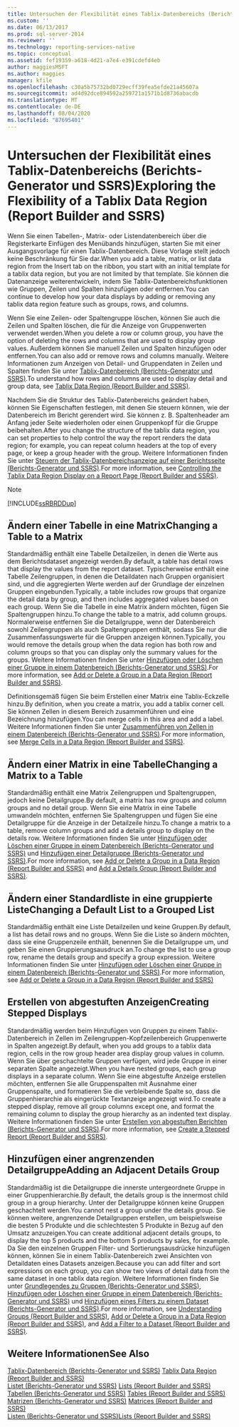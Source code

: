 ```yaml
---
title: Untersuchen der Flexibilität eines Tablix-Datenbereichs (Berichts-Generator und SSRS) | Microsoft-Dokumentation
ms.custom: ''
ms.date: 06/13/2017
ms.prod: sql-server-2014
ms.reviewer: ''
ms.technology: reporting-services-native
ms.topic: conceptual
ms.assetid: fef19359-a618-4d21-a7e4-e391cdefd4eb
author: maggiesMSFT
ms.author: maggies
manager: kfile
ms.openlocfilehash: c30a5b75732bd0729ecff39fea5efde21a45607a
ms.sourcegitcommit: ad4d92dce894592a259721a1571b1d8736abacdb
ms.translationtype: MT
ms.contentlocale: de-DE
ms.lasthandoff: 08/04/2020
ms.locfileid: "87695401"
---
```

# <a name="exploring-the-flexibility-of-a-tablix-data-region-report-builder-and-ssrs"></a><span data-ttu-id="1c1d1-102">Untersuchen der Flexibilität eines Tablix-Datenbereichs (Berichts-Generator und SSRS)</span><span class="sxs-lookup"><span data-stu-id="1c1d1-102">Exploring the Flexibility of a Tablix Data Region (Report Builder and SSRS)</span></span>
  <span data-ttu-id="1c1d1-103">Wenn Sie einen Tabellen-, Matrix- oder Listendatenbereich über die Registerkarte Einfügen des Menübands hinzufügen, starten Sie mit einer Ausgangsvorlage für einen Tablix-Datenbereich. Diese Vorlage stellt jedoch keine Beschränkung für Sie dar.</span><span class="sxs-lookup"><span data-stu-id="1c1d1-103">When you add a table, matrix, or list data region from the Insert tab on the ribbon, you start with an initial template for a tablix data region, but you are not limited by that template.</span></span> <span data-ttu-id="1c1d1-104">Sie können die Datenanzeige weiterentwickeln, indem Sie Tablix-Datenbereichsfunktionen wie Gruppen, Zeilen und Spalten hinzufügen oder entfernen.</span><span class="sxs-lookup"><span data-stu-id="1c1d1-104">You can continue to develop how your data displays by adding or removing any tablix data region feature such as  groups, rows, and columns.</span></span>  
  
 <span data-ttu-id="1c1d1-105">Wenn Sie eine Zeilen- oder Spaltengruppe löschen, können Sie auch die Zeilen und Spalten löschen, die für die Anzeige von Gruppenwerten verwendet werden.</span><span class="sxs-lookup"><span data-stu-id="1c1d1-105">When you delete a row or column group, you have the option of deleting the rows and columns that are used to display group values.</span></span> <span data-ttu-id="1c1d1-106">Außerdem können Sie manuell Zeilen und Spalten hinzufügen oder entfernen.</span><span class="sxs-lookup"><span data-stu-id="1c1d1-106">You can also add or remove rows and columns manually.</span></span> <span data-ttu-id="1c1d1-107">Weitere Informationen zum Anzeigen von Detail- und Gruppendaten in Zeilen und Spalten finden Sie unter [Tablix-Datenbereich &#40;Berichts-Generator und SSRS&#41;](../tablix-data-region-report-builder-and-ssrs.md).</span><span class="sxs-lookup"><span data-stu-id="1c1d1-107">To understand how rows and columns are used to display detail and group data, see [Tablix Data Region &#40;Report Builder and SSRS&#41;](../tablix-data-region-report-builder-and-ssrs.md).</span></span>  
  
 <span data-ttu-id="1c1d1-108">Nachdem Sie die Struktur des Tablix-Datenbereichs geändert haben, können Sie Eigenschaften festlegen, mit denen Sie steuern können, wie der Datenbereich im Bericht gerendert wird. Sie können z. B. Spaltenheader am Anfang jeder Seite wiederholen oder einen Gruppenkopf für die Gruppe beibehalten.</span><span class="sxs-lookup"><span data-stu-id="1c1d1-108">After you change the structure of the tablix data region, you can set properties to help control the way the report renders the data region; for example, you can repeat column headers at the top of every page, or keep a group header with the group.</span></span> <span data-ttu-id="1c1d1-109">Weitere Informationen finden Sie unter [Steuern der Tablix-Datenbereichsanzeige auf einer Berichtsseite &#40;Berichts-Generator und SSRS&#41;](controlling-the-tablix-data-region-display-on-a-report-page.md).</span><span class="sxs-lookup"><span data-stu-id="1c1d1-109">For more information, see [Controlling the Tablix Data Region Display on a Report Page &#40;Report Builder and SSRS&#41;](controlling-the-tablix-data-region-display-on-a-report-page.md).</span></span>  
  
> [!NOTE]  
>  [!INCLUDE[ssRBRDDup](../../includes/ssrbrddup-md.md)]  
  
## <a name="changing-a-table-to-a-matrix"></a><span data-ttu-id="1c1d1-110">Ändern einer Tabelle in eine Matrix</span><span class="sxs-lookup"><span data-stu-id="1c1d1-110">Changing a Table to a Matrix</span></span>  
 <span data-ttu-id="1c1d1-111">Standardmäßig enthält eine Tabelle Detailzeilen, in denen die Werte aus dem Berichtsdataset angezeigt werden.</span><span class="sxs-lookup"><span data-stu-id="1c1d1-111">By default, a table has detail rows that display the values from the report dataset.</span></span> <span data-ttu-id="1c1d1-112">Typischerweise enthält eine Tabelle Zeilengruppen, in denen die Detaildaten nach Gruppen organisiert sind, und die aggregierten Werte werden auf der Grundlage der einzelnen Gruppen eingebunden.</span><span class="sxs-lookup"><span data-stu-id="1c1d1-112">Typically, a table includes row groups that organize the detail data by group, and then includes aggregated values based on each group.</span></span> <span data-ttu-id="1c1d1-113">Wenn Sie die Tabelle in eine Matrix ändern möchten, fügen Sie Spaltengruppen hinzu.</span><span class="sxs-lookup"><span data-stu-id="1c1d1-113">To change the table to a matrix, add column groups.</span></span> <span data-ttu-id="1c1d1-114">Normalerweise entfernen Sie die Detailgruppe, wenn der Datenbereich sowohl Zeilengruppen als auch Spaltengruppen enthält, sodass Sie nur die Zusammenfassungswerte für die Gruppen anzeigen können.</span><span class="sxs-lookup"><span data-stu-id="1c1d1-114">Typically, you would remove the details group when the data region has both row and column groups so that you can display only the summary values for the groups.</span></span> <span data-ttu-id="1c1d1-115">Weitere Informationen finden Sie unter [Hinzufügen oder Löschen einer Gruppe in einem Datenbereich &#40;Berichts-Generator und SSRS&#41;](add-or-delete-a-group-in-a-data-region-report-builder-and-ssrs.md).</span><span class="sxs-lookup"><span data-stu-id="1c1d1-115">For more information, see [Add or Delete a Group in a Data Region &#40;Report Builder and SSRS&#41;](add-or-delete-a-group-in-a-data-region-report-builder-and-ssrs.md).</span></span>  
  
 <span data-ttu-id="1c1d1-116">Definitionsgemäß fügen Sie beim Erstellen einer Matrix eine Tablix-Eckzelle hinzu.</span><span class="sxs-lookup"><span data-stu-id="1c1d1-116">By definition, when you create a matrix, you add a tablix corner cell.</span></span> <span data-ttu-id="1c1d1-117">Sie können Zellen in diesem Bereich zusammenführen und eine Bezeichnung hinzufügen.</span><span class="sxs-lookup"><span data-stu-id="1c1d1-117">You can merge cells in this area and add a label.</span></span> <span data-ttu-id="1c1d1-118">Weitere Informationen finden Sie unter [Zusammenführen von Zellen in einem Datenbereich (Berichts-Generator und SSRS)](merge-cells-in-a-data-region-report-builder-and-ssrs.md).</span><span class="sxs-lookup"><span data-stu-id="1c1d1-118">For more information, see [Merge Cells in a Data Region &#40;Report Builder and SSRS&#41;](merge-cells-in-a-data-region-report-builder-and-ssrs.md).</span></span>  
  
## <a name="changing-a-matrix-to-a-table"></a><span data-ttu-id="1c1d1-119">Ändern einer Matrix in eine Tabelle</span><span class="sxs-lookup"><span data-stu-id="1c1d1-119">Changing a Matrix to a Table</span></span>  
 <span data-ttu-id="1c1d1-120">Standardmäßig enthält eine Matrix Zeilengruppen und Spaltengruppen, jedoch keine Detailgruppe.</span><span class="sxs-lookup"><span data-stu-id="1c1d1-120">By default, a matrix has row groups and column groups and no detail group.</span></span> <span data-ttu-id="1c1d1-121">Wenn Sie eine Matrix in eine Tabelle umwandeln möchten, entfernen Sie Spaltengruppen und fügen Sie eine Detailgruppe für die Anzeige in der Detailzeile hinzu.</span><span class="sxs-lookup"><span data-stu-id="1c1d1-121">To change a matrix to a table, remove column groups and add a details group to display on the details row.</span></span> <span data-ttu-id="1c1d1-122">Weitere Informationen finden Sie unter [Hinzufügen oder Löschen einer Gruppe in einem Datenbereich (Berichts-Generator und SSRS)](add-or-delete-a-group-in-a-data-region-report-builder-and-ssrs.md) und [Hinzufügen einer Detailgruppe (Berichts-Generator und SSRS)](add-a-details-group-report-builder-and-ssrs.md).</span><span class="sxs-lookup"><span data-stu-id="1c1d1-122">For more information, see [Add or Delete a Group in a Data Region &#40;Report Builder and SSRS&#41;](add-or-delete-a-group-in-a-data-region-report-builder-and-ssrs.md) and [Add a Details Group &#40;Report Builder and SSRS&#41;](add-a-details-group-report-builder-and-ssrs.md).</span></span>  
  
## <a name="changing-a-default-list-to-a-grouped-list"></a><span data-ttu-id="1c1d1-123">Ändern einer Standardliste in eine gruppierte Liste</span><span class="sxs-lookup"><span data-stu-id="1c1d1-123">Changing a Default List to a Grouped List</span></span>  
 <span data-ttu-id="1c1d1-124">Standardmäßig enthält eine Liste Detailzeilen und keine Gruppen.</span><span class="sxs-lookup"><span data-stu-id="1c1d1-124">By default, a list has detail rows and no groups.</span></span> <span data-ttu-id="1c1d1-125">Wenn Sie die Liste so ändern möchten, dass sie eine Gruppenzeile enthält, benennen Sie die Detailgruppe um, und geben Sie einen Gruppierungsausdruck an.</span><span class="sxs-lookup"><span data-stu-id="1c1d1-125">To change the list to use a group row, rename the details group and specify a group expression.</span></span> <span data-ttu-id="1c1d1-126">Weitere Informationen finden Sie unter [Hinzufügen oder Löschen einer Gruppe in einem Datenbereich (Berichts-Generator und SSRS)](add-or-delete-a-group-in-a-data-region-report-builder-and-ssrs.md).</span><span class="sxs-lookup"><span data-stu-id="1c1d1-126">For more information, see [Add or Delete a Group in a Data Region &#40;Report Builder and SSRS&#41;](add-or-delete-a-group-in-a-data-region-report-builder-and-ssrs.md)</span></span>  
  
## <a name="creating-stepped-displays"></a><span data-ttu-id="1c1d1-127">Erstellen von abgestuften Anzeigen</span><span class="sxs-lookup"><span data-stu-id="1c1d1-127">Creating Stepped Displays</span></span>  
 <span data-ttu-id="1c1d1-128">Standardmäßig werden beim Hinzufügen von Gruppen zu einem Tablix-Datenbereich in Zellen im Zeilengruppen-Kopfzeilenbereich Gruppenwerte in Spalten angezeigt.</span><span class="sxs-lookup"><span data-stu-id="1c1d1-128">By default, when you add groups to a tablix data region, cells in the row group header area display group values in column.</span></span> <span data-ttu-id="1c1d1-129">Wenn Sie über geschachtelte Gruppen verfügen, wird jede Gruppe in einer separaten Spalte angezeigt.</span><span class="sxs-lookup"><span data-stu-id="1c1d1-129">When you have nested groups, each group displays in a separate column.</span></span> <span data-ttu-id="1c1d1-130">Wenn Sie eine abgestufte Anzeige erstellen möchten, entfernen Sie alle Gruppenspalten mit Ausnahme einer Gruppenspalte, und formatieren Sie die verbleibende Spalte so, dass die Gruppenhierarchie als eingerückte Textanzeige angezeigt wird.</span><span class="sxs-lookup"><span data-stu-id="1c1d1-130">To create a stepped display, remove all group columns except one, and format the remaining column to display the group hierarchy as an indented text display.</span></span> <span data-ttu-id="1c1d1-131">Weitere Informationen finden Sie unter [Erstellen von abgestuften Berichten (Berichts-Generator und SSRS)](create-a-stepped-report-report-builder-and-ssrs.md).</span><span class="sxs-lookup"><span data-stu-id="1c1d1-131">For more information, see [Create a Stepped Report &#40;Report Builder and SSRS&#41;](create-a-stepped-report-report-builder-and-ssrs.md).</span></span>  
  
## <a name="adding-an-adjacent-details-group"></a><span data-ttu-id="1c1d1-132">Hinzufügen einer angrenzenden Detailgruppe</span><span class="sxs-lookup"><span data-stu-id="1c1d1-132">Adding an Adjacent Details Group</span></span>  
 <span data-ttu-id="1c1d1-133">Standardmäßig ist die Detailgruppe die innerste untergeordnete Gruppe in einer Gruppenhierarchie.</span><span class="sxs-lookup"><span data-stu-id="1c1d1-133">By default, the details group is the innermost child group in a group hierarchy.</span></span> <span data-ttu-id="1c1d1-134">Unter der Detailgruppe können keine Gruppen geschachtelt werden.</span><span class="sxs-lookup"><span data-stu-id="1c1d1-134">You cannot nest a group under the details group.</span></span> <span data-ttu-id="1c1d1-135">Sie können weitere, angrenzende Detailgruppen erstellen, um beispielsweise die besten 5 Produkte und die schlechtesten 5 Produkte in Bezug auf den Umsatz anzuzeigen.</span><span class="sxs-lookup"><span data-stu-id="1c1d1-135">You can create additional adjacent details groups, to display the top 5 products and the bottom 5 products by sales, for example.</span></span> <span data-ttu-id="1c1d1-136">Da Sie den einzelnen Gruppen Filter- und Sortierungsausdrücke hinzufügen können, können Sie in einem Tablix-Datenbereich zwei Ansichten von Detaildaten eines Datasets anzeigen.</span><span class="sxs-lookup"><span data-stu-id="1c1d1-136">Because you can add filter and sort expressions on each group, you can show two views of detail data from the same dataset in one tablix data region.</span></span> <span data-ttu-id="1c1d1-137">Weitere Informationen finden Sie unter [Grundlegendes zu Gruppen (Berichts-Generator und SSRS)](understanding-groups-report-builder-and-ssrs.md), [Hinzufügen oder Löschen einer Gruppe in einem Datenbereich (Berichts-Generator und SSRS)](add-or-delete-a-group-in-a-data-region-report-builder-and-ssrs.md) und [Hinzufügen eines Filters zu einem Dataset (Berichts-Generator und SSRS)](../report-data/add-a-filter-to-a-dataset-report-builder-and-ssrs.md).</span><span class="sxs-lookup"><span data-stu-id="1c1d1-137">For more information, see [Understanding Groups &#40;Report Builder and SSRS&#41;](understanding-groups-report-builder-and-ssrs.md), [Add or Delete a Group in a Data Region &#40;Report Builder and SSRS&#41;](add-or-delete-a-group-in-a-data-region-report-builder-and-ssrs.md), and [Add a Filter to a Dataset &#40;Report Builder and SSRS&#41;](../report-data/add-a-filter-to-a-dataset-report-builder-and-ssrs.md).</span></span>  
  
## <a name="see-also"></a><span data-ttu-id="1c1d1-138">Weitere Informationen</span><span class="sxs-lookup"><span data-stu-id="1c1d1-138">See Also</span></span>  
 <span data-ttu-id="1c1d1-139">[Tablix-Datenbereich &#40;Berichts-Generator und SSRS&#41;](../tablix-data-region-report-builder-and-ssrs.md) </span><span class="sxs-lookup"><span data-stu-id="1c1d1-139">[Tablix Data Region &#40;Report Builder and SSRS&#41;](../tablix-data-region-report-builder-and-ssrs.md) </span></span>  
 <span data-ttu-id="1c1d1-140">[Listet &#40;Berichts-Generator und SSRS&#41;](tables-matrices-and-lists-report-builder-and-ssrs.md) </span><span class="sxs-lookup"><span data-stu-id="1c1d1-140">[Lists &#40;Report Builder and SSRS&#41;](tables-matrices-and-lists-report-builder-and-ssrs.md) </span></span>  
 <span data-ttu-id="1c1d1-141">[Tabellen &#40;Berichts-Generator und SSRS&#41;](tables-report-builder-and-ssrs.md) </span><span class="sxs-lookup"><span data-stu-id="1c1d1-141">[Tables &#40;Report Builder  and SSRS&#41;](tables-report-builder-and-ssrs.md) </span></span>  
 <span data-ttu-id="1c1d1-142">[Matrizen &#40;Berichts-Generator und SSRS&#41;](create-a-matrix-report-builder-and-ssrs.md) </span><span class="sxs-lookup"><span data-stu-id="1c1d1-142">[Matrices &#40;Report Builder and SSRS&#41;](create-a-matrix-report-builder-and-ssrs.md) </span></span>  
 [<span data-ttu-id="1c1d1-143">Listen (Berichts-Generator und SSRS)</span><span class="sxs-lookup"><span data-stu-id="1c1d1-143">Lists &#40;Report Builder and SSRS&#41;</span></span>](create-invoices-and-forms-with-lists-report-builder-and-ssrs.md)  
  
  
